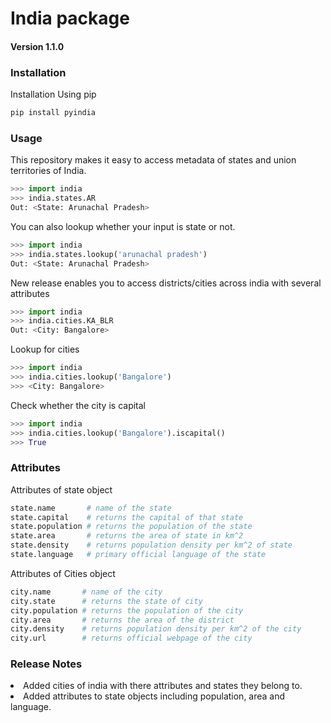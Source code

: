 # India package
#### Version 1.1.0
### Installation
Installation Using pip
```bash
pip install pyindia
```

### Usage
This repository makes it easy to access metadata of states and union territories of India.
```python
>>> import india
>>> india.states.AR
Out: <State: Arunachal Pradesh>
```

You can also lookup whether your input is state or not.
```python
>>> import india
>>> india.states.lookup('arunachal pradesh')
Out: <State: Arunachal Pradesh>
```

New release enables you to access districts/cities across india with several attributes
```python
>>> import india
>>> india.cities.KA_BLR
Out: <City: Bangalore>

```

Lookup for cities
```python
>>> import india
>>> india.cities.lookup('Bangalore')
>>> <City: Bangalore>
```

Check whether the city is capital
```python
>>> import india
>>> india.cities.lookup('Bangalore').iscapital()
>>> True
```

### Attributes

Attributes of state object

```python
state.name       # name of the state
state.capital    # returns the capital of that state
state.population # returns the population of the state
state.area       # returns the area of state in km^2
state.density    # returns population density per km^2 of state
state.language   # primary official language of the state
```

Attributes of Cities object

```python
city.name       # name of the city
city.state      # returns the state of city
city.population # returns the population of the city
city.area       # returns the area of the district
city.density    # returns population density per km^2 of the city
city.url        # returns official webpage of the city
```

### Release Notes

<li> Added cities of india with there attributes and states they belong to.
<li> Added attributes to state objects including population, area and language.

